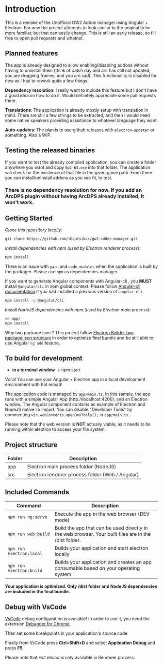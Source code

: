 # Introduction

This is a remake of the Unofficial GW2 Addon manager using Angular + Electron.
For now the project attempts to look similar to the original to be more
familiar, but that can easily change. This is still an early release, so fill
free to open pull requests and whatnot.

## Planned features
The app is already designed to allow enabling/disabling addons without having to
uninstall them (think of patch day and arc has still not updated, you are
dropping frames, and you are sad). This functionality is disabled for now as I
had to rework quite a few things.

**Dependency resolution**: I really want to include this feature but I don't have a
good idea on how to do it. Would definitely appreciate some pull requests there.

**Translations**: The application is already mostly setup with translation in
mind. There are still a few strings to be extracted, and then I would need some
native speakers providing assistance to whatever language they want.

**Auto-updates**: The plan is to use github releases with `electron-updater` or
something. Also a WIP.

## Testing the released binaries

If you want to test the already compiled application, you can create a folder
anywhere you want and copy `Gw2-64.exe` into that folder. The application will
check for the existence of that file in the given game path. From there you can
install/uninstall addons as you see fit, to test.

### There is no dependency resolution for now. If you add an ArcDPS plugin without having ArcDPS already installed, it won't work.


## Getting Started

*Clone this repository locally:*

``` bash
git clone https://github.com/iboutsikas/gw2-addon-manager.git
```

*Install dependencies with npm (used by Electron renderer process):*

``` bash
npm install
```

There is an issue with `yarn` and `node_modules` when the application is built by the packager. Please use `npm` as dependencies manager.

If you want to generate Angular components with Angular-cli , you **MUST** install `@angular/cli` in npm global context.
Please follow [Angular-cli documentation](https://github.com/angular/angular-cli) if you had installed a previous version of `angular-cli`.

``` bash
npm install -g @angular/cli
```

*Install NodeJS dependencies with npm (used by Electron main process):*

``` bash
cd app/
npm install
```

Why two package.json ? This project follow [Electron Builder two package.json structure](https://www.electron.build/tutorials/two-package-structure) in order to optimize final bundle and be still able to use Angular `ng add` feature.

## To build for development

- **in a terminal window** -> npm start

Voila! You can use your Angular + Electron app in a local development environment with hot reload!

The application code is managed by `app/main.ts`. In this sample, the app runs
with a simple Angular App (http://localhost:4200), and an Electron window. The
Angular component contains an example of Electron and NodeJS native lib import.
You can disable "Developer Tools" by commenting
`win.webContents.openDevTools();` in `app/main.ts`.

Please note that the web version is **NOT** actually viable, as it needs to be
running within electron to access your file system.

## Project structure

| Folder | Description                                      |
|--------|--------------------------------------------------|
| app    | Electron main process folder (NodeJS)            |
| src    | Electron renderer process folder (Web / Angular) |



## Included Commands

| Command                  | Description                                                                                           |
|--------------------------|-------------------------------------------------------------------------------------------------------|
| `npm run ng:serve`       | Execute the app in the web browser (DEV mode)                                                         |
| `npm run web:build`      | Build the app that can be used directly in the web browser. Your built files are in the /dist folder. |
| `npm run electron:local` | Builds your application and start electron locally                                                    |
| `npm run electron:build` | Builds your application and creates an app consumable based on your operating system                  |

**Your application is optimized. Only /dist folder and NodeJS dependencies are included in the final bundle.**



## Debug with VsCode

[VsCode](https://code.visualstudio.com/) debug configuration is available! In order to use it, you need the extension [Debugger for Chrome](https://marketplace.visualstudio.com/items?itemName=msjsdiag.debugger-for-chrome).

Then set some breakpoints in your application's source code.

Finally from VsCode press **Ctrl+Shift+D** and select **Application Debug** and press **F5**.

Please note that Hot reload is only available in Renderer process.